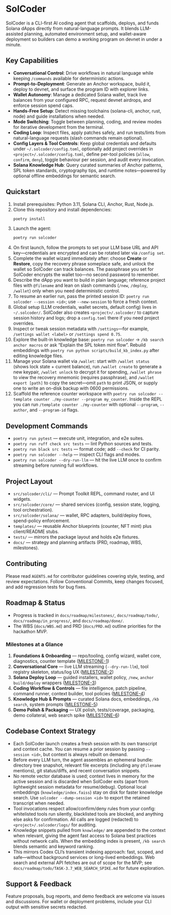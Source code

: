 # SolCoder

SolCoder is a CLI-first AI coding agent that scaffolds, deploys, and funds Solana dApps directly from natural-language prompts. It blends LLM-assisted planning, automated environment setup, and wallet-aware deployment so builders can demo a working program on devnet in under a minute.

## Key Capabilities
- **Conversational Control**: Drive workflows in natural language while keeping `/commands` available for deterministic actions.
- **Prompt-to-Deployment**: Generate an Anchor workspace, build it, deploy to devnet, and surface the program ID with explorer links.
- **Wallet Autonomy**: Manage a dedicated Solana wallet, track live balances from your configured RPC, request devnet airdrops, and enforce session spend caps.
- **Hands-Free Setup**: Detect missing toolchains (solana-cli, anchor, rust, node) and guide installations when needed.
- **Mode Switching**: Toggle between planning, coding, and review modes for iterative development from the terminal.
- **Coding Loop**: Inspect files, apply patches safely, and run tests/lints from natural-language requests (slash commands remain optional).
- **Config Layers & Tool Controls**: Keep global credentials and defaults under `~/.solcoder/config.toml`, optionally add project overrides in `<project>/.solcoder/config.toml`, define per-tool policies (`allow`, `confirm`, `deny`), toggle behaviour per session, and audit every invocation.
- **Solana Knowledge Hub**: Query curated summaries of Anchor patterns, SPL token standards, cryptography tips, and runtime notes—powered by optional offline embeddings for semantic search.

## Quickstart
1. Install prerequisites: Python 3.11, Solana CLI, Anchor, Rust, Node.js.
2. Clone this repository and install dependencies:
   ```bash
   poetry install
   ```
3. Launch the agent:
   ```bash
   poetry run solcoder
   ```
4. On first launch, follow the prompts to set your LLM base URL and API key—credentials are encrypted and can be rotated later via `/config set`.
5. Complete the wallet wizard immediately after: choose **Create** or **Restore**, copy the recovery phrase someplace safe, and unlock the wallet so SolCoder can track balances. The passphrase you set for SolCoder encrypts the wallet too—no second password to remember.
6. Describe the dApp you want to build in plain language; reference project files with `@filename` and lean on slash commands (`/new`, `/deploy`, `/wallet`) only when you need deterministic control.
7. To resume an earlier run, pass the printed session ID: `poetry run solcoder --session <id>`; use `--new-session` to force a fresh context.
8. Global setup (LLM credentials, wallet secrets, default config) lives in `~/.solcoder/`. SolCoder also creates `<project>/.solcoder/` to capture session history and logs; drop a `config.toml` there if you need project overrides.
9. Inspect or tweak session metadata with `/settings`—for example, `/settings wallet <label>` or `/settings spend 0.75`.
10. Explore the built-in knowledge base: `poetry run solcoder` → `/kb search anchor macros` or ask “Explain the SPL token mint flow”. Rebuild embeddings with `poetry run python scripts/build_kb_index.py` after editing knowledge files.
11. Manage your Solana wallet via `/wallet`: start with `/wallet status` (shows lock state + current balance), run `/wallet create` to generate a new keypair, `/wallet unlock` to decrypt it for spending, `/wallet phrase` to view the recovery mnemonic (requires passphrase), and `/wallet export [path]` to copy the secret—omit `path` to print JSON, or supply one to write an on-disk backup with 0600 permissions.
12. Scaffold the reference counter workspace with `poetry run solcoder --template counter ./my-counter --program my_counter`. Inside the REPL you can run `/template counter ./my-counter` with optional `--program`, `--author`, and `--program-id` flags.

## Development Commands
- `poetry run pytest` — execute unit, integration, and e2e suites.
- `poetry run ruff check src tests` — lint Python sources and tests.
- `poetry run black src tests` — format code; add `--check` for CI parity.
- `poetry run solcoder --help` — inspect CLI flags and modes.
- `poetry run solcoder --dry-run-llm` — hit the live LLM once to confirm streaming before running full workflows.

## Project Layout
- `src/solcoder/cli/` — Prompt Toolkit REPL, command router, and UI widgets.
- `src/solcoder/core/` — shared services (config, session state, logging, tool orchestration).
- `src/solcoder/solana/` — wallet, RPC adapters, build/deploy flows, spend-policy enforcement.
- `templates/` — reusable Anchor blueprints (counter, NFT mint) plus client/README stubs.
- `tests/` — mirrors the package layout and holds e2e fixtures.
- `docs/` — strategy and planning artifacts (PRD, roadmap, WBS, milestones).

## Contributing
Please read `AGENTS.md` for contributor guidelines covering style, testing, and review expectations. Follow Conventional Commits, keep changes focused, and add regression tests for bug fixes.

## Roadmap & Status
- Progress is tracked in `docs/roadmap/milestones/`, `docs/roadmap/todo/`, `docs/roadmap/in_progress/`, and `docs/roadmap/done/`.
- The WBS (`docs/WBS.md`) and PRD (`docs/PRD.md`) outline priorities for the hackathon MVP.

### Milestones at a Glance
1. **Foundations & Onboarding** — repo/tooling, config wizard, wallet core, diagnostics, counter template ([MILESTONE-1](docs/roadmap/milestones/MILESTONE-1_FOUNDATIONS.md))
2. **Conversational Core** — live LLM streaming (`--dry-run-llm`), tool registry skeleton, status/log UX ([MILESTONE-2](docs/roadmap/milestones/MILESTONE-2_CONVERSATIONAL_CORE.md))
3. **Solana Deploy Loop** — guided installers, wallet policy, `/new`, `anchor build/deploy` wrappers ([MILESTONE-3](docs/roadmap/milestones/MILESTONE-3_SOLANA_DEPLOY_LOOP.md))
4. **Coding Workflow & Controls** — file intelligence, patch pipeline, command runner, context builder, tool policies ([MILESTONE-4](docs/roadmap/milestones/MILESTONE-4_CODING_WORKFLOW.md))
5. **Knowledge Hub & Prompts** — curated Solana docs, embeddings, `/kb search`, system prompts ([MILESTONE-5](docs/roadmap/milestones/MILESTONE-5_KNOWLEDGE_PROMPTS.md))
6. **Demo Polish & Packaging** — UX polish, tests/coverage, packaging, demo collateral, web search spike ([MILESTONE-6](docs/roadmap/milestones/MILESTONE-6_DEMO_POLISH.md))

## Codebase Context Strategy
- Each SolCoder launch creates a fresh session with its own transcript and context cache. You can resume a prior session by passing `--session <id>`, but context is always rebuilt on demand.
- Before every LLM turn, the agent assembles an ephemeral bundle: directory tree snapshot, relevant file excerpts (including any `@filename` mentions), git status/diffs, and recent conversation snippets.
- No remote vector database is used; context lives in memory for the active session and is discarded when SolCoder exits (apart from lightweight session metadata for resume/debug). Optional local embeddings (`knowledge/index.faiss`) stay on disk for faster knowledge search. Use `solcoder --dump-session <id>` to export the retained transcript when needed.
- Tool invocations respect allow/confirm/deny rules from your config: whitelisted tools run silently, blacklisted tools are blocked, and anything else asks for confirmation. All calls are logged (redacted) to `<project>/.solcoder/logs/` for auditing.
- Knowledge snippets pulled from `knowledge/` are appended to the context when relevant, giving the agent fast access to Solana best practices without network calls. When the embedding index is present, `/kb search` blends semantic and keyword ranking.
- This mirrors Codex CLI’s transient indexing approach: fast, scoped, and safe—without background services or long-lived embeddings. Web search and external API fetches are out of scope for the MVP; see `docs/roadmap/todo/TASK-3.7_WEB_SEARCH_SPIKE.md` for future exploration.

## Support & Feedback
Feature proposals, bug reports, and demo feedback are welcome via issues and discussions. For wallet or deployment problems, include your CLI output with sensitive secrets redacted.
